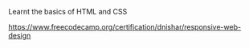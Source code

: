 Learnt the basics of HTML and CSS

https://www.freecodecamp.org/certification/dnishar/responsive-web-design
 
